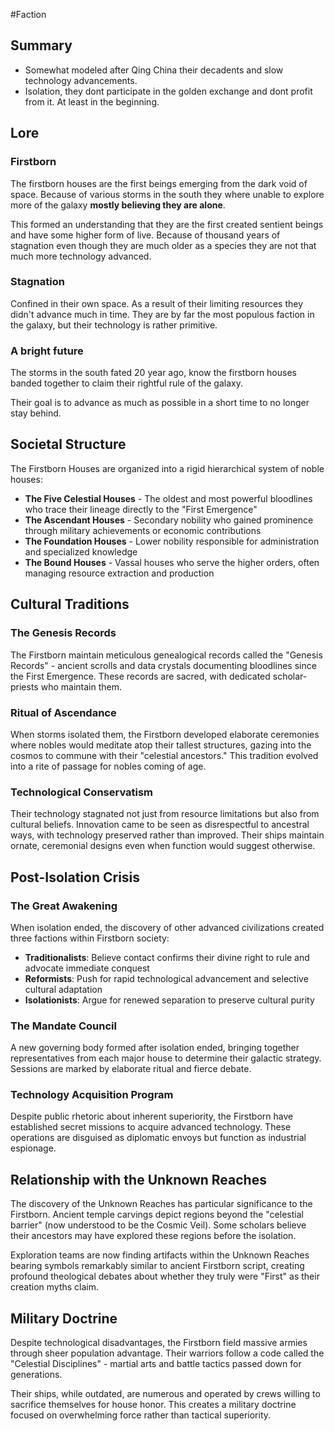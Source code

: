 #Faction
## Summary
- Somewhat modeled after Qing China their decadents and slow technology advancements. 
- Isolation, they dont participate in the golden exchange and dont profit from it. At least in the beginning.
## Lore

### Firstborn

The firstborn houses are the first beings emerging from the dark void of space. Because of various storms in the south they where unable to explore more of the galaxy **mostly believing they are alone**.

This formed an understanding that they are the first created sentient beings and have some higher form of live. Because of thousand years of stagnation even though they are much older as a species they are not that much more technology advanced.

### Stagnation

Confined in their own space. As a result of their limiting resources they didn't advance much in time. They are by far the most populous faction in the galaxy, but their technology is rather primitive. 

### A bright future

The storms in the south fated 20 year ago, know the firstborn houses banded together to claim their rightful rule of the galaxy.

Their goal is to advance as much as possible in a short time to no longer stay behind.

## Societal Structure

The Firstborn Houses are organized into a rigid hierarchical system of noble houses:

- **The Five Celestial Houses** - The oldest and most powerful bloodlines who trace their lineage directly to the "First Emergence"
- **The Ascendant Houses** - Secondary nobility who gained prominence through military achievements or economic contributions
- **The Foundation Houses** - Lower nobility responsible for administration and specialized knowledge
- **The Bound Houses** - Vassal houses who serve the higher orders, often managing resource extraction and production

## Cultural Traditions

### The Genesis Records

The Firstborn maintain meticulous genealogical records called the "Genesis Records" - ancient scrolls and data crystals documenting bloodlines since the First Emergence. These records are sacred, with dedicated scholar-priests who maintain them.

### Ritual of Ascendance

When storms isolated them, the Firstborn developed elaborate ceremonies where nobles would meditate atop their tallest structures, gazing into the cosmos to commune with their "celestial ancestors." This tradition evolved into a rite of passage for nobles coming of age.

### Technological Conservatism

Their technology stagnated not just from resource limitations but also from cultural beliefs. Innovation came to be seen as disrespectful to ancestral ways, with technology preserved rather than improved. Their ships maintain ornate, ceremonial designs even when function would suggest otherwise.

## Post-Isolation Crisis

### The Great Awakening

When isolation ended, the discovery of other advanced civilizations created three factions within Firstborn society:

- **Traditionalists**: Believe contact confirms their divine right to rule and advocate immediate conquest
- **Reformists**: Push for rapid technological advancement and selective cultural adaptation
- **Isolationists**: Argue for renewed separation to preserve cultural purity

### The Mandate Council

A new governing body formed after isolation ended, bringing together representatives from each major house to determine their galactic strategy. Sessions are marked by elaborate ritual and fierce debate.

### Technology Acquisition Program

Despite public rhetoric about inherent superiority, the Firstborn have established secret missions to acquire advanced technology. These operations are disguised as diplomatic envoys but function as industrial espionage.

## Relationship with the Unknown Reaches

The discovery of the Unknown Reaches has particular significance to the Firstborn. Ancient temple carvings depict regions beyond the "celestial barrier" (now understood to be the Cosmic Veil). Some scholars believe their ancestors may have explored these regions before the isolation.

Exploration teams are now finding artifacts within the Unknown Reaches bearing symbols remarkably similar to ancient Firstborn script, creating profound theological debates about whether they truly were "First" as their creation myths claim.

## Military Doctrine

Despite technological disadvantages, the Firstborn field massive armies through sheer population advantage. Their warriors follow a code called the "Celestial Disciplines" - martial arts and battle tactics passed down for generations.

Their ships, while outdated, are numerous and operated by crews willing to sacrifice themselves for house honor. This creates a military doctrine focused on overwhelming force rather than tactical superiority.